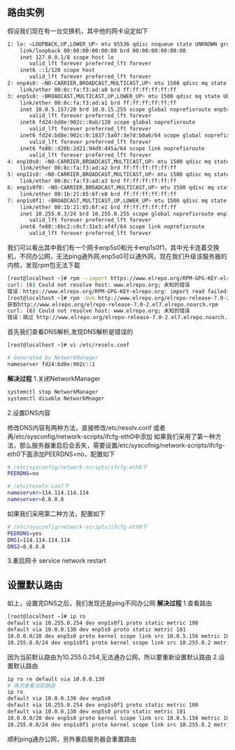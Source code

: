 ## 路由实例
假设我们现在有一台交换机，其中他的网卡设定如下
```bash
1: lo: <LOOPBACK,UP,LOWER_UP> mtu 65536 qdisc noqueue state UNKNOWN group default qlen 1000
    link/loopback 00:00:00:00:00:00 brd 00:00:00:00:00:00
    inet 127.0.0.1/8 scope host lo
       valid_lft forever preferred_lft forever
    inet6 ::1/128 scope host 
       valid_lft forever preferred_lft forever
2: enp4s0: <NO-CARRIER,BROADCAST,MULTICAST,UP> mtu 1500 qdisc mq state DOWN group default qlen 1000
    link/ether 00:8c:fa:f3:ad:a0 brd ff:ff:ff:ff:ff:ff
3: enp5s0: <BROADCAST,MULTICAST,UP,LOWER_UP> mtu 1500 qdisc mq state UP group default qlen 1000
    link/ether 00:8c:fa:f3:ad:a1 brd ff:ff:ff:ff:ff:ff
    inet 10.0.5.157/20 brd 10.0.15.255 scope global noprefixroute enp5s0
       valid_lft forever preferred_lft forever
    inet6 fd24:bd8e:902c::8ab/128 scope global noprefixroute 
       valid_lft forever preferred_lft forever
    inet6 fd24:bd8e:902c:0:1837:5a07:3e7d:b0a6/64 scope global noprefixroute 
       valid_lft forever preferred_lft forever
    inet6 fe80::d20b:2d21:94d9:d45a/64 scope link noprefixroute 
       valid_lft forever preferred_lft forever
4: enp10s0: <NO-CARRIER,BROADCAST,MULTICAST,UP> mtu 1500 qdisc mq state DOWN group default qlen 1000
    link/ether 00:8c:fa:f3:ad:a2 brd ff:ff:ff:ff:ff:ff
5: enp11s0: <NO-CARRIER,BROADCAST,MULTICAST,UP> mtu 1500 qdisc mq state DOWN group default qlen 1000
    link/ether 00:8c:fa:f3:ad:a3 brd ff:ff:ff:ff:ff:ff
6: enp1s0f0: <NO-CARRIER,BROADCAST,MULTICAST,UP> mtu 1500 qdisc mq state DOWN group default qlen 1000
    link/ether 00:1b:21:85:6f:e0 brd ff:ff:ff:ff:ff:ff
7: enp1s0f1: <BROADCAST,MULTICAST,UP,LOWER_UP> mtu 1500 qdisc mq state UP group default qlen 1000
    link/ether 00:1b:21:85:6f:e1 brd ff:ff:ff:ff:ff:ff
    inet 10.255.0.3/24 brd 10.255.0.255 scope global noprefixroute enp1s0f1
       valid_lft forever preferred_lft forever
    inet6 fe80::6bc2:c0cf:31e3:af4f/64 scope link noprefixroute 
       valid_lft forever preferred_lft forever
```
我们可以看出其中我们有一个网卡enp5s0和光卡enp1s0f1，其中光卡连着交换机，不同办公网，无法ping通外网,enp5s0可以通外网，现在我们升级该服务器的内核，发现rpm包无法下载
```bash
[root@localhost ~]# rpm --import https://www.elrepo.org/RPM-GPG-KEY-elrepo.org
curl: (6) Could not resolve host: www.elrepo.org; 未知的错误
错误：https://www.elrepo.org/RPM-GPG-KEY-elrepo.org: import read failed(2).
[root@localhost ~]# rpm -Uvh http://www.elrepo.org/elrepo-release-7.0-2.el7.elrepo.noarch.rpm
获取http://www.elrepo.org/elrepo-release-7.0-2.el7.elrepo.noarch.rpm
curl: (6) Could not resolve host: www.elrepo.org; 未知的错误
错误：跳过 http://www.elrepo.org/elrepo-release-7.0-2.el7.elrepo.noarch.rpm - 传输失败
```
首先我们查看DNS解析,发现DNS解析是错误的
```bash
[root@localhost ~]# vi /etc/resolv.conf

# Generated by NetworkManager
nameserver fd24:bd8e:902c::1
```
**解决过程**
1.关闭NetworkManager
```bash
systemctl stop NetworkManager
systemctl disable NetworkMnager
```
2.设置DNS内容

修改DNS内容有两种方法，直接修改/etc/resolv.conf 或者再/etc/sysconfig/network-scripts/ifcfg-eth0中添加
如果我们采用了第一种方法，那么服务器重启后会丢失，需要设置/etc/syscofnig/network-scripts/ifcfg-eth0下面添加PEERDNS=no，配置如下
```bash
# /etc/sysconfig/network-scripts/ifcfg-eth0下
PEERDNS=no

# /etc/resolv.conf下
nameserver=114.114.114.114
nameserver=8.8.8.8
```
如果我们采用第二种方法，配置如下
```bash
# /etc/sysconfig/network-scripts/ifcfg-eth0下
PEERDNS=yes
DNS1=114.114.114.114
DNS2=8.8.8.8
```
3.重启网卡
service network restart



## 设置默认路由
如上，设置完DNS之后，我们发现还是ping不同办公网
**解决过程**
1.查看路由 
```bash
[root@localhost ~]# ip ro
default via 10.255.0.254 dev enp1s0f1 proto static metric 100 
default via 10.0.0.130 dev enp5s0 proto static metric 101 
10.0.0.0/20 dev enp5s0 proto kernel scope link src 10.0.5.156 metric 101 
10.255.0.0/24 dev enp1s0f1 proto kernel scope link src 10.255.0.2 metric 100
```
因为当前默认路由为10.255.0.254,无法通办公网，所以要重新设置默认路由
2.设置默认路由
```bash
ip ro re default via 10.0.0.130
# 再次查看当前路由
ip ro
default via 10.0.0.130 dev enp5s0 
default via 10.255.0.254 dev enp1s0f1 proto static metric 100 
default via 10.0.0.130 dev enp5s0 proto static metric 101 
10.0.0.0/20 dev enp5s0 proto kernel scope link src 10.0.5.156 metric 101 
10.255.0.0/24 dev enp1s0f1 proto kernel scope link src 10.255.0.2 metric 100 
```
顺利ping通办公网，另外重启服务器会重置路由
















